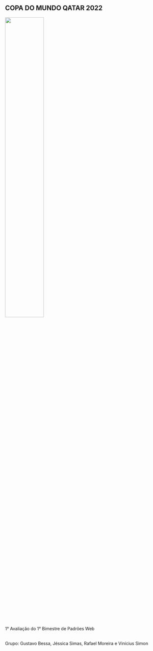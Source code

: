 ## COPA DO MUNDO QATAR 2022

<img style="width: 50%;" src="https://radioalfa.net/wp-content/uploads/2021/08/qatar_logo_fifa.jpg">

##

<p>1° Avaliação do 1° Bimestre de Padrões Web</p>
<br>
Grupo: Gustavo Bessa, Jéssica Simas, Rafael Moreira e Vinícius Simon
